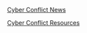 [Cyber Conflict News](/cyber/cyber-conflict-news.html)

[Cyber Conflict Resources](/cyber/cyber-conflict-resources.html)

